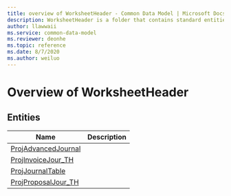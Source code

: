 ```yaml
---
title: overview of WorksheetHeader - Common Data Model | Microsoft Docs
description: WorksheetHeader is a folder that contains standard entities related to the Common Data Model.
author: llawwaii
ms.service: common-data-model
ms.reviewer: deonhe
ms.topic: reference
ms.date: 8/7/2020
ms.author: weiluo
---
```


# Overview of WorksheetHeader


## Entities

|Name|Description|
|---|---|
|[ProjAdvancedJournal](ProjAdvancedJournal.md)||
|[ProjInvoiceJour_TH](ProjInvoiceJour_TH.md)||
|[ProjJournalTable](ProjJournalTable.md)||
|[ProjProposalJour_TH](ProjProposalJour_TH.md)||

